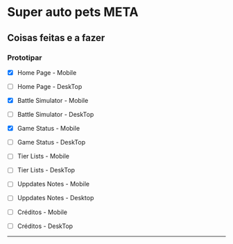 # Super auto pets META

## Coisas feitas e a fazer 
### Prototipar

- [x] Home Page - Mobile

- [ ] Home Page - DeskTop

- [x] Battle Simulator - Mobile

- [ ] Battle Simulator - DeskTop

- [x] Game Status - Mobile

- [ ] Game Status - DeskTop

- [ ] Tier Lists - Mobile

- [ ] Tier Lists - DeskTop

- [ ] Uppdates Notes - Mobile

- [ ] Uppdates Notes - Desktop

- [ ] Créditos - Mobile

- [ ] Créditos - DeskTop
___

  
